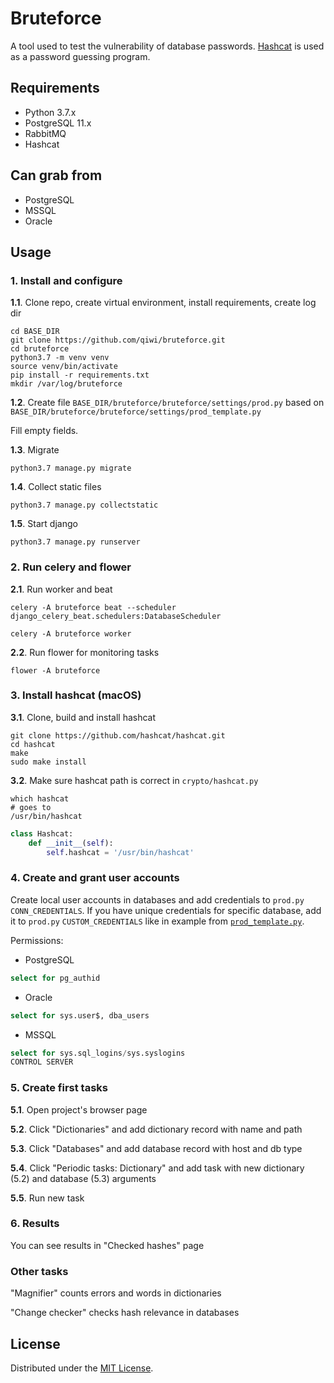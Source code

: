 # Bruteforce

A tool used to test the vulnerability of database passwords. [Hashcat](https://hashcat.net/hashcat/) is used as a password guessing program.

## Requirements
* Python 3.7.x
* PostgreSQL 11.x
* RabbitMQ
* Hashcat

## Can grab from
* PostgreSQL
* MSSQL
* Oracle

## Usage
### 1. Install and configure
**1.1**. Clone repo, create virtual environment, install requirements, create log dir
```shell
cd BASE_DIR
git clone https://github.com/qiwi/bruteforce.git
cd bruteforce
python3.7 -m venv venv
source venv/bin/activate
pip install -r requirements.txt
mkdir /var/log/bruteforce
```
**1.2**. Create file `BASE_DIR/bruteforce/bruteforce/settings/prod.py` based on `BASE_DIR/bruteforce/bruteforce/settings/prod_template.py`

Fill empty fields.

**1.3**. Migrate
```shell
python3.7 manage.py migrate
```
**1.4**. Collect static files
```shell
python3.7 manage.py collectstatic 
```
**1.5**. Start django
```shell
python3.7 manage.py runserver
```
### 2. Run celery and flower
**2.1**. Run worker and beat
```shell
celery -A bruteforce beat --scheduler django_celery_beat.schedulers:DatabaseScheduler
```
```shell
celery -A bruteforce worker
```
**2.2**. Run flower for monitoring tasks
```shell
flower -A bruteforce
```

### 3. Install hashcat (macOS)
**3.1**. Clone, build and install hashcat
```shell
git clone https://github.com/hashcat/hashcat.git
cd hashcat
make
sudo make install
```

**3.2**. Make sure hashcat path is correct in `crypto/hashcat.py`
```shell
which hashcat
# goes to
/usr/bin/hashcat
```
```python
class Hashcat:
    def __init__(self):
        self.hashcat = '/usr/bin/hashcat'
```

### 4. Create and grant user accounts

Create local user accounts in databases and add credentials to `prod.py` `CONN_CREDENTIALS`. If you have unique credentials for specific database, add it to `prod.py` `CUSTOM_CREDENTIALS` like in example from [`prod_template.py`](./bruteforce/settings/prod_template.py).

Permissions:

* PostgreSQL
```sql
select for pg_authid
```
* Oracle
```sql
select for sys.user$, dba_users
``` 
* MSSQL
```sql
select for sys.sql_logins/sys.syslogins
CONTROL SERVER
```

### 5. Create first tasks
**5.1**. Open project's browser page

**5.2**. Click "Dictionaries" and add dictionary record with name and path

**5.3**. Click "Databases" and add database record with host and db type

**5.4**. Click "Periodic tasks: ⁣⁣⁣Dictionary" and add task with new dictionary (5.2) and database (5.3) arguments

**5.5**. Run new task

### 6. Results
You can see results in "Checked hashes" page

### Other tasks
"Magnifier" counts errors and words in dictionaries

"Change checker" checks hash relevance in databases

## License
Distributed under the [MIT License](./LICENCE).
